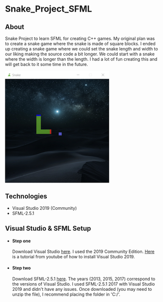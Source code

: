 # Snake_Project_SFML
## About
Snake Project to learn SFML for creating C++ games.
My original plan was to create a snake game where the snake is made of square blocks.
I ended up creating a snake game where we could set the snake length and width to our liking making the source code a bit longer.
We could start with a snake where the width is longer than the length.
I had a lot of fun creating this and will get back to it some time in the future.

![Screenshot of the current version:](https://github.com/Alcantara98/Snake_Project_SFML/blob/master/Snake/SNAKE/screenshot.jpg)
## Technologies
* Visual Studio 2019 (Community)
* SFML-2.5.1
##  Visual Studio & SFML Setup
* #### Step one
  Download Visual Studio [here](https://visualstudio.microsoft.com/downloads/). I used the 2019 Community Edition.  [Here](https://www.youtube.com/watch?v=FBo5Cso-ufE) is a tutorial from youtube of how to install Visual Studio 2019.
* #### Step two
  Download SFML-2.5.1 [here](https://www.sfml-dev.org/download/sfml/2.5.1/). The years (2013, 2015, 2017) correspond to the versions of Visual Studio. I used SFML-2.5.1 2017 with Visual Studio 2019 and didn't have any issues. Once downloaded (you may need to unzip the file), I recommend placing the folder in 'C:/'.  
